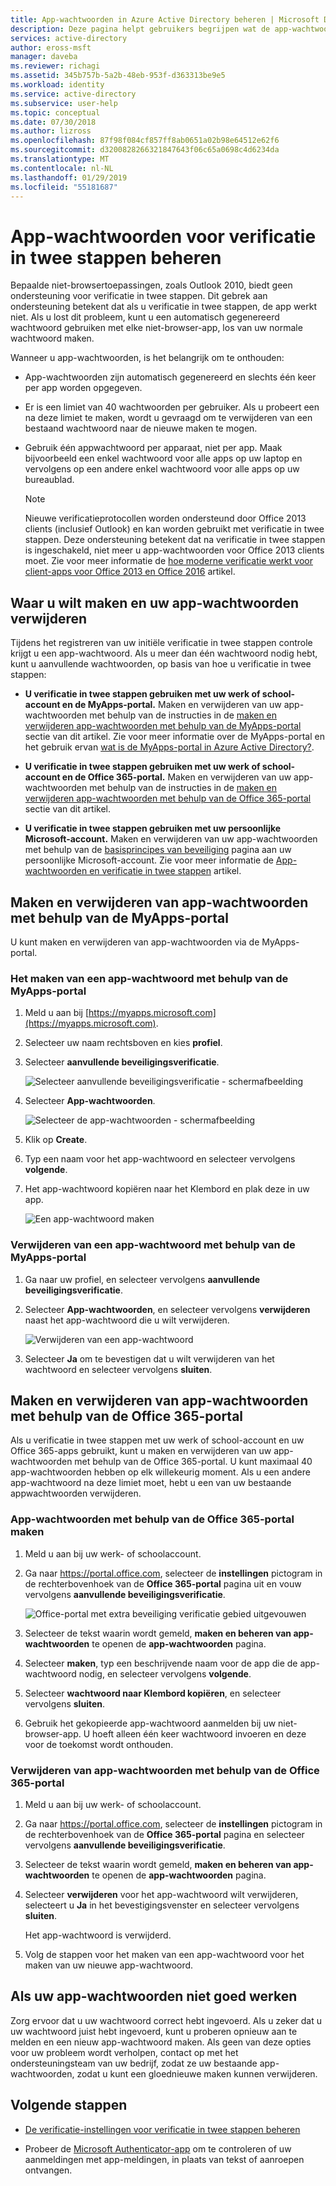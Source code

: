 ```yaml
---
title: App-wachtwoorden in Azure Active Directory beheren | Microsoft Docs
description: Deze pagina helpt gebruikers begrijpen wat de app-wachtwoorden zijn en wat ze worden gebruikt voor met betrekking tot verificatie in twee stappen.
services: active-directory
author: eross-msft
manager: daveba
ms.reviewer: richagi
ms.assetid: 345b757b-5a2b-48eb-953f-d363313be9e5
ms.workload: identity
ms.service: active-directory
ms.subservice: user-help
ms.topic: conceptual
ms.date: 07/30/2018
ms.author: lizross
ms.openlocfilehash: 87f98f084cf857ff8ab0651a02b98e64512e62f6
ms.sourcegitcommit: d3200828266321847643f06c65a0698c4d6234da
ms.translationtype: MT
ms.contentlocale: nl-NL
ms.lasthandoff: 01/29/2019
ms.locfileid: "55181687"
---
```

# <a name="manage-app-passwords-for-two-step-verification"></a>App-wachtwoorden voor verificatie in twee stappen beheren

Bepaalde niet-browsertoepassingen, zoals Outlook 2010, biedt geen ondersteuning voor verificatie in twee stappen. Dit gebrek aan ondersteuning betekent dat als u verificatie in twee stappen, de app werkt niet. Als u lost dit probleem, kunt u een automatisch gegenereerd wachtwoord gebruiken met elke niet-browser-app, los van uw normale wachtwoord maken.

Wanneer u app-wachtwoorden, is het belangrijk om te onthouden:

- App-wachtwoorden zijn automatisch gegenereerd en slechts één keer per app worden opgegeven.

- Er is een limiet van 40 wachtwoorden per gebruiker. Als u probeert een na deze limiet te maken, wordt u gevraagd om te verwijderen van een bestaand wachtwoord naar de nieuwe maken te mogen.

- Gebruik één appwachtwoord per apparaat, niet per app. Maak bijvoorbeeld een enkel wachtwoord voor alle apps op uw laptop en vervolgens op een andere enkel wachtwoord voor alle apps op uw bureaublad.

    >[!Note]
    >Nieuwe verificatieprotocollen worden ondersteund door Office 2013 clients (inclusief Outlook) en kan worden gebruikt met verificatie in twee stappen. Deze ondersteuning betekent dat na verificatie in twee stappen is ingeschakeld, niet meer u app-wachtwoorden voor Office 2013 clients moet. Zie voor meer informatie de [hoe moderne verificatie werkt voor client-apps voor Office 2013 en Office 2016](https://support.office.com/article/how-modern-authentication-works-for-office-2013-and-office-2016-client-apps-e4c45989-4b1a-462e-a81b-2a13191cf517) artikel.

## <a name="where-to-create-and-delete-your-app-passwords"></a>Waar u wilt maken en uw app-wachtwoorden verwijderen

Tijdens het registreren van uw initiële verificatie in twee stappen controle krijgt u een app-wachtwoord. Als u meer dan één wachtwoord nodig hebt, kunt u aanvullende wachtwoorden, op basis van hoe u verificatie in twee stappen:

- **U verificatie in twee stappen gebruiken met uw werk of school-account en de MyApps-portal.** Maken en verwijderen van uw app-wachtwoorden met behulp van de instructies in de [maken en verwijderen app-wachtwoorden met behulp van de MyApps-portal](#create-and-delete-app-passwords-using-the-myapps-portal) sectie van dit artikel. Zie voor meer informatie over de MyApps-portal en het gebruik ervan [wat is de MyApps-portal in Azure Active Directory?](active-directory-saas-access-panel-introduction.md).

- **U verificatie in twee stappen gebruiken met uw werk of school-account en de Office 365-portal.** Maken en verwijderen van uw app-wachtwoorden met behulp van de instructies in de [maken en verwijderen app-wachtwoorden met behulp van de Office 365-portal](#create-and-delete-app-passwords-using-the-office-365-portal) sectie van dit artikel.

- **U verificatie in twee stappen gebruiken met uw persoonlijke Microsoft-account.** Maken en verwijderen van uw app-wachtwoorden met behulp van de [basisprincipes van beveiliging](https://account.microsoft.com/account/) pagina aan uw persoonlijke Microsoft-account. Zie voor meer informatie de [App-wachtwoorden en verificatie in twee stappen](https://support.microsoft.com/help/12409/microsoft-account-app-passwords-two-step-verification) artikel.

## <a name="create-and-delete-app-passwords-using-the-myapps-portal"></a>Maken en verwijderen van app-wachtwoorden met behulp van de MyApps-portal
U kunt maken en verwijderen van app-wachtwoorden via de MyApps-portal.

### <a name="to-create-an-app-password-using-the-myapps-portal"></a>Het maken van een app-wachtwoord met behulp van de MyApps-portal

1. Meld u aan bij [https://myapps.microsoft.com](https://myapps.microsoft.com).

2. Selecteer uw naam rechtsboven en kies **profiel**.

3. Selecteer **aanvullende beveiligingsverificatie**.

   ![Selecteer aanvullende beveiligingsverificatie - schermafbeelding](./media/multi-factor-authentication-end-user-app-passwords/myapps1.png)

4. Selecteer **App-wachtwoorden**.

   ![Selecteer de app-wachtwoorden - schermafbeelding](./media/multi-factor-authentication-end-user-app-passwords/apppass2.png)

5. Klik op **Create**.

6. Typ een naam voor het app-wachtwoord en selecteer vervolgens **volgende**.

7. Het app-wachtwoord kopiëren naar het Klembord en plak deze in uw app.
   
    ![Een app-wachtwoord maken](./media/multi-factor-authentication-end-user-app-passwords/create2.png)

### <a name="to-delete-an-app-password-using-the-myapps-portal"></a>Verwijderen van een app-wachtwoord met behulp van de MyApps-portal

1. Ga naar uw profiel, en selecteer vervolgens **aanvullende beveiligingsverificatie**.

2. Selecteer **App-wachtwoorden**, en selecteer vervolgens **verwijderen** naast het app-wachtwoord die u wilt verwijderen.

   ![Verwijderen van een app-wachtwoord](./media/multi-factor-authentication-end-user-app-passwords/delete1.png)

3. Selecteer **Ja** om te bevestigen dat u wilt verwijderen van het wachtwoord en selecteer vervolgens **sluiten**.

## <a name="create-and-delete-app-passwords-using-the-office-365-portal"></a>Maken en verwijderen van app-wachtwoorden met behulp van de Office 365-portal

Als u verificatie in twee stappen met uw werk of school-account en uw Office 365-apps gebruikt, kunt u maken en verwijderen van uw app-wachtwoorden met behulp van de Office 365-portal. U kunt maximaal 40 app-wachtwoorden hebben op elk willekeurig moment. Als u een andere app-wachtwoord na deze limiet moet, hebt u een van uw bestaande appwachtwoorden verwijderen.

### <a name="to-create-app-passwords-using-the-office-365-portal"></a>App-wachtwoorden met behulp van de Office 365-portal maken

1. Meld u aan bij uw werk- of schoolaccount.

2. Ga naar https://portal.office.com, selecteer de **instellingen** pictogram in de rechterbovenhoek van de **Office 365-portal** pagina uit en vouw vervolgens **aanvullende beveiligingsverificatie**.

    ![Office-portal met extra beveiliging verificatie gebied uitgevouwen](media/security-info/security-info-o365password.png)

3. Selecteer de tekst waarin wordt gemeld, **maken en beheren van app-wachtwoorden** te openen de **app-wachtwoorden** pagina.

4. Selecteer **maken**, typ een beschrijvende naam voor de app die de app-wachtwoord nodig, en selecteer vervolgens **volgende**.

5. Selecteer **wachtwoord naar Klembord kopiëren**, en selecteer vervolgens **sluiten**.

6. Gebruik het gekopieerde app-wachtwoord aanmelden bij uw niet-browser-app. U hoeft alleen één keer wachtwoord invoeren en deze voor de toekomst wordt onthouden.

### <a name="to-delete-app-passwords-using-the-office-365-portal"></a>Verwijderen van app-wachtwoorden met behulp van de Office 365-portal

1. Meld u aan bij uw werk- of schoolaccount.

2. Ga naar https://portal.office.com, selecteer de **instellingen** pictogram in de rechterbovenhoek van de **Office 365-portal** pagina en selecteer vervolgens **aanvullende beveiligingsverificatie**.

3. Selecteer de tekst waarin wordt gemeld, **maken en beheren van app-wachtwoorden** te openen de **app-wachtwoorden** pagina.

4. Selecteer **verwijderen** voor het app-wachtwoord wilt verwijderen, selecteert u **Ja** in het bevestigingsvenster en selecteer vervolgens **sluiten**.

    Het app-wachtwoord is verwijderd.

5. Volg de stappen voor het maken van een app-wachtwoord voor het maken van uw nieuwe app-wachtwoord.

## <a name="if-your-app-passwords-arent-working-properly"></a>Als uw app-wachtwoorden niet goed werken

Zorg ervoor dat u uw wachtwoord correct hebt ingevoerd. Als u zeker dat u uw wachtwoord juist hebt ingevoerd, kunt u proberen opnieuw aan te melden en een nieuw app-wachtwoord maken. Als geen van deze opties voor uw probleem wordt verholpen, contact op met het ondersteuningsteam van uw bedrijf, zodat ze uw bestaande app-wachtwoorden, zodat u kunt een gloednieuwe maken kunnen verwijderen. 

## <a name="next-steps"></a>Volgende stappen

- [De verificatie-instellingen voor verificatie in twee stappen beheren](multi-factor-authentication-end-user-manage-settings.md)

- Probeer de [Microsoft Authenticator-app](microsoft-authenticator-app-how-to.md) om te controleren of uw aanmeldingen met app-meldingen, in plaats van tekst of aanroepen ontvangen.
